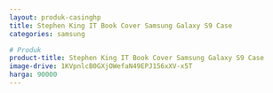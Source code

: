 ```yaml
---
layout: produk-casinghp
title: Stephen King IT Book Cover Samsung Galaxy S9 Case
categories: samsung

# Produk
product-title: Stephen King IT Book Cover Samsung Galaxy S9 Case
image-drive: 1KVpnlcB0GXjOWefaN49EPJ156xXV-x5T
harga: 90000
---
```

